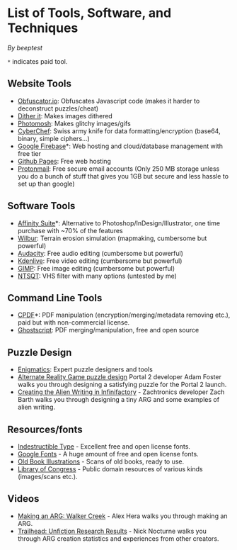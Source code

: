 # List of Tools, Software, and Techniques
*By beeptest*

`*` indicates paid tool.

## Website Tools
- [Obfuscator.io](https://obfuscator.io/): Obfuscates Javascript code (makes it harder to deconstruct puzzles/cheat)
- [Dither it](https://ditherit.com/): Makes images dithered
- [Photomosh](https://photomosh.com/): Makes glitchy images/gifs
- [CyberChef](https://gchq.github.io/CyberChef/): Swiss army knife for data formatting/encryption (base64, binary, simple ciphers...)
- [Google Firebase](https://firebase.google.com/)*: Web hosting and cloud/database management with free tier
- [Github Pages](https://pages.github.com/): Free web hosting
- [Protonmail](https://proton.me/): Free secure email accounts (Only 250 MB storage unless you do a bunch of stuff that gives you 1GB but secure and less hassle to set up than google)

## Software Tools
- [Affinity Suite](https://affinity.serif.com/)*: Alternative to Photoshop/InDesign/Illustrator, one time purchase with ~70% of the features
- [Wilbur](http://www.fracterra.com/wilbur.html): Terrain erosion simulation (mapmaking, cumbersome but powerful)
- [Audacity](https://www.audacityteam.org/): Free audio editing (cumbersome but powerful)
- [Kdenlive](https://kdenlive.org/): Free video editing (cumbersome but powerful)
- [GIMP](http://www.gimp.org/): Free image editing (cumbersome but powerful)
- [NTSQT](https://github.com/JargeZ/ntscqt): VHS filter with many options (untested by me)

## Command Line Tools
- [CPDF](https://community.coherentpdf.com/)*: PDF manipulation (encryption/merging/metadata removing etc.), paid but with non-commercial license.
- [Ghostscript](https://www.ghostscript.com/): PDF merging/manipulation, free and open source

## Puzzle Design
- [Enigmatics](https://enigmatics.org/): Expert puzzle designers and tools
- [Alternate Reality Game puzzle design](https://www.gamedeveloper.com/design/alternate-reality-game-puzzle-design) Portal 2 developer Adam Foster walks you through designing a satisfying puzzle for the Portal 2 launch.
- [Creating the Alien Writing in Infinifactory](https://www.trashworldnews.com/alien-writing/) - Zachtronics developer Zach Barth walks you through designing a tiny ARG and some examples of alien writing.

## Resources/fonts
- [Indestructible Type](https://indestructibletype.com/Home.html) - Excellent free and open license fonts.
- [Google Fonts](https://fonts.google.com/) - A huge amount of free and open license fonts.
- [Old Book Illustrations](https://www.oldbookillustrations.com/) - Scans of old books, ready to use.
- [Library of Congress](https://www.loc.gov/) - Public domain resources of various kinds (images/scans etc.).

## Videos
- [Making an ARG: Walker Creek](https://www.youtube.com/watch?v=2bDAUXlJmRo) - Alex Hera walks you through making an ARG.
- [Trailhead: Unfiction Research Results](https://www.youtube.com/watch?v=lD_lR7NS-rU) - Nick Nocturne walks you through ARG creation statistics and experiences from other creators.
